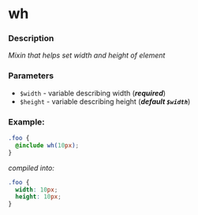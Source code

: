 # wh

### Description

_Mixin that helps set width and height of element_

### Parameters
- `$width` - variable describing width (***required***)
- `$height` - variable describing height (***default `$width`***)

### Example:
```scss
.foo {
  @include wh(10px);
}
```
_compiled into:_
```css
.foo {
  width: 10px;
  height: 10px;
}
```
